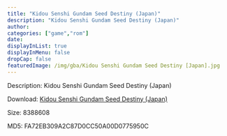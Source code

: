 ```yaml
---
title: "Kidou Senshi Gundam Seed Destiny (Japan)"
description: "Kidou Senshi Gundam Seed Destiny (Japan)"
author: 
categories: ["game","rom"]
date: 
displayInList: true
displayInMenu: false
dropCap: false
featuredImage: /img/gba/Kidou Senshi Gundam Seed Destiny [Japan].jpg
---
```


Description: Kidou Senshi Gundam Seed Destiny (Japan)

Download: <a style="text-decoration:underline;" href="https://mega.nz/#!XGBEhaJR!otZtGF6Wr7-eqccwfLipTgSHlESIRDwAKJL0kadOru0" target = "_blank" rel = "nofollow" > Kidou Senshi Gundam Seed Destiny (Japan)</a>

Size: 8388608

MD5: FA72EB309A2C87D0CC50A00D0775950C

